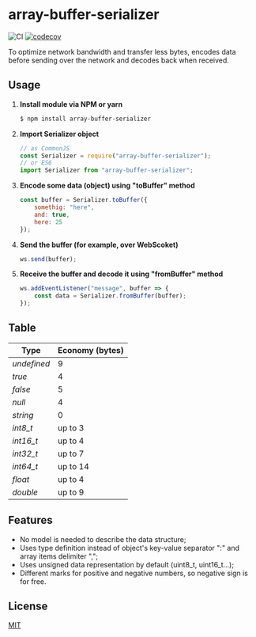 # array-buffer-serializer

![CI](https://github.com/username0101010/array-buffer-serializer/actions/workflows/test.yml/badge.svg)
[![codecov](https://codecov.io/gh/username0101010/array-buffer-serializer/branch/main/graph/badge.svg?token=IZFQQP34H7)](https://codecov.io/gh/username0101010/array-buffer-serializer)

To optimize network bandwidth and transfer less bytes, encodes data before sending over the network and decodes back when received.

## Usage

1. **Install module via NPM or yarn**
    
    ```bash
    $ npm install array-buffer-serializer
    ```

2. **Import Serializer object**
    
    ```javascript
    // as CommonJS
    const Serializer = require("array-buffer-serializer");
    // or ES6
    import Serializer from "array-buffer-serializer";
    ```
    
3. **Encode some data (object) using "toBuffer" method**

    ```javascript
    const buffer = Serializer.toBuffer({
        somethig: "here",
        and: true,
        here: 25
    });
    ```

4. **Send the buffer (for example, over WebScoket)**     
    
    ```javascript
    ws.send(buffer);
    ```
    
5. **Receive the buffer and decode it using "fromBuffer" method**

    ```javascript
    ws.addEventListener("message", buffer => {
        const data = Serializer.fromBuffer(buffer);
    });
    ```

## Table

Type | Economy (bytes) 
--- | --- 
*undefined* | 9 
*true* | 4
*false* | 5
*null* | 4
*string* | 0
*int8_t* | up to 3
*int16_t* | up to 4
*int32_t* | up to 7
*int64_t* | up to 14
*float* | up to 4
*double* | up to 9

## Features

* No model is needed to describe the data structure;
* Uses type definition instead of object's key-value separator ":" and array items delimiter ",";
* Uses unsigned data representation by default (uint8_t, uint16_t...);
* Different marks for positive and negative numbers, so negative sign is for free.

## License

[MIT](./LICENSE)
